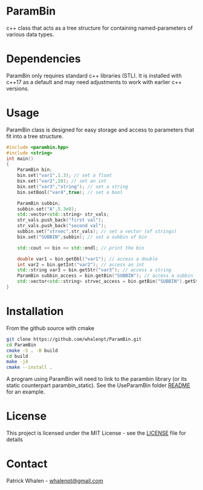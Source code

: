# ParamBin #

c++ class that acts as a tree structure for containing 
named-parameters of various data types.

# Dependencies #

ParamBin only requires standard c++ libraries (STL). It is 
installed with c++17 as a default and may need adjustments
to work with earlier c++ versions.

# Usage #

ParamBin class is designed for easy storage and access to parameters
that fit into a tree structure. 

```cpp
#include <parambin.hpp>
#include <string>
int main()
{
	ParamBin bin;
	bin.set("var1",1.3); // set a float
	bin.set("var2",10); // set an int
	bin.set("var3","string"); // set a string
	bin.setBool("var4",true); // set a bool

	ParamBin subbin;
	subbin.set("A",5.3e8);
	std::vector<std::string> str_vals;
	str_vals.push_back("first val");
	str_vals.push_back("second val");
	subbin.set("strvec",str_vals); // set a vector (of strings)
	bin.set("SUBBIN",subbin); // set a subbin of bin

	std::cout << bin << std::endl; // print the bin

	double var1 = bin.getDbl("var1"); // access a double
	int var2 = bin.getInt("var2"); // access an int
	std::string var3 = bin.getStr("var3"); // access a string
	ParamBin subbin_access = bin.getBin("SUBBIN"); // access a subbin
	std::vector<std::string> strvec_access = bin.getBin("SUBBIN").getStrVec("strvec"); // access a vector
}
```

# Installation #
From the github source with cmake
```bash
git clone https://github.com/whalenpt/ParamBin.git
cd ParamBin
cmake -S . -B build
cd build
make -j4
cmake --install .
```
A program using ParamBin will need to link to the parambin library
(or its static counterpart parambin_static). See the UseParamBin folder
[README](./UseParamBin/README.md) for an example.

# License #
This project is licensed under the MIT License - see the [LICENSE](./LICENSE.txt) file for details

# Contact # 
Patrick Whalen - whalenpt@gmail.com

